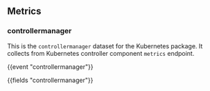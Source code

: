 ## Metrics

### controllermanager

This is the `controllermanager` dataset for the Kubernetes package. It collects from
Kubernetes controller component `metrics` endpoint.

{{event "controllermanager"}}

{{fields "controllermanager"}}